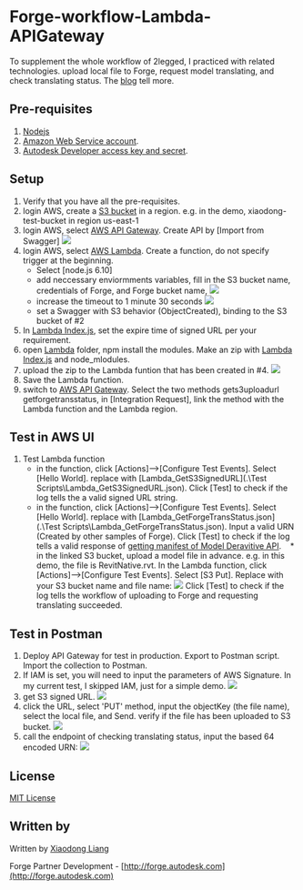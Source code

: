 # Forge-workflow-Lambda-APIGateway

To supplement the whole workflow of 2legged, I practiced with related technologies. upload local file to Forge, request model translating, and check translating status. The [blog](https://forge.autodesk.com/blog/2legged-workflow-model-translating-aws-lambda-and-api-gateway-part-i) tell more.

## Pre-requisites
1. [Nodejs](https://nodejs.org/en/download/)
2. [Amazon Web Service account](https://aws.amazon.com/).
3. [Autodesk Developer access key and secret](https://developer.autodesk.com/).

## Setup
1. Verify that you have all the pre-requisites.
2. login AWS, create a [S3 bucket](https://aws.amazon.com/s3/) in a region. e.g. in the demo, xiaodong-test-bucket in region us-east-1
3. login AWS, select [AWS API Gateway](https://aws.amazon.com/api-gateway/). Create API by [Import from Swagger]
    ![](.\help\createAPIGateway.png)
4. login AWS, select [AWS Lambda](https://aws.amazon.com/lambda/). Create a function, do not specify trigger at the beginning. 
    * Select [node.js 6.10]
    * add neccessary enviormments variables, fill in the S3 bucket name, credentials of Forge, and Forge bucket name,
     ![](.\help\lambdaEV.png)
    * increase the timeout to 1 minute 30 seconds
     ![](.\help\timeout.png)
    * set a Swagger with S3 behavior (ObjectCreated), binding to the S3 bucket of #2
5. In [Lambda Index.js](.\Lambda\index.js#L318), set the expire time of signed URL per your requirement. 
6. open [Lambda](.\Lambda) folder, npm install the modules. Make an zip with [Lambda Index.js](.\Lambda\index.js) and node_mlodules.
7. upload the zip to the Lambda funtion that has been created in #4. 
        ![](.\help\LambdaZip.png)
8. Save the Lambda function. 
9. switch to [AWS API Gateway](https://aws.amazon.com/api-gateway/). Select the two methods gets3uploadurl getforgetransstatus, in [Integration Request], link the method with the Lambda function and the Lambda region.

## Test in AWS UI
1. Test Lambda function
    * in the function, click [Actions]-->[Configure Test Events]. Select [Hello World]. replace with [Lambda_GetS3SignedURL](.\Test Scripts\Lambda_GetS3SignedURL.json). Click [Test] to check if the log tells the a valid signed URL string.
    * in the function, click [Actions]-->[Configure Test Events]. Select [Hello World]. replace with [Lambda_GetForgeTransStatus.json](.\Test Scripts\Lambda_GetForgeTransStatus.json). Input a valid URN (Created by other samples of Forge). Click [Test] to check if the log tells a valid response of [getting manifest of Model Deravitive API](https://developer.autodesk.com/en/docs/model-derivative/v2/reference/http/urn-manifest-GET/). 
    * in the linked S3 bucket, upload a model file in advance. e.g. in this demo, the file is RevitNative.rvt.  In the Lambda function, click [Actions]-->[Configure Test Events]. Select [S3 Put]. Replace with your S3 bucket name and file name:
     ![](.\help\S3Put.png)
   Click [Test] to check if the log tells the workflow of uploading to Forge and requesting translating succeeded. 
     
## Test in Postman
1. Deploy API Gateway for test in production. Export to Postman script. Import the collection to Postman.
2. If IAM is set, you will need to input the parameters of AWS Signature. In my current test, I skipped IAM, just for a simple demo.
    ![](.\help\exportPostman.png)
3. get S3 signed URL. 
   ![](.\help\S3URL.png)
4.  click the URL, select 'PUT' method, input the objectKey (the file name), select the local file, and Send. verify if the file has been uploaded to S3 bucket.
  ![](.\help\uploadS3.png)
5. call the endpoint of checking translating status, input the based 64 encoded URN:
   ![](.\help\checkStatus.png)


## License

[MIT License](http://opensource.org/licenses/MIT)

## Written by

Written by [Xiaodong Liang](http://twitter.com/coldwood)

Forge Partner Development - [http://forge.autodesk.com](http://forge.autodesk.com)


